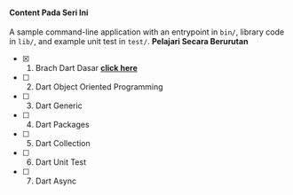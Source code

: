 #### Content Pada Seri Ini
A sample command-line application with an entrypoint in `bin/`, library code
in `lib/`, and example unit test in `test/`. **Pelajari Secara Berurutan**
- [X] 1. Brach Dart Dasar **[click here](https://github.com/04burhanuddin/Belajar-Pemrograman-Dart/tree/01-dart-dasar)**
- [ ] 2. Dart Object Oriented Programming
- [ ] 3. Dart Generic
- [ ] 4. Dart Packages
- [ ] 5. Dart Collection
- [ ] 6. Dart Unit Test
- [ ] 7. Dart Async